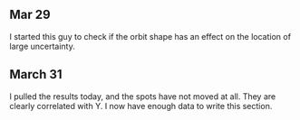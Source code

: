 ## Mar 29

I started this guy to check if the orbit shape has an effect on the location of large uncertainty.

## March 31

I pulled the results today, and the spots have not moved at all. They are clearly correlated with Y. I now have enough data to write this section.